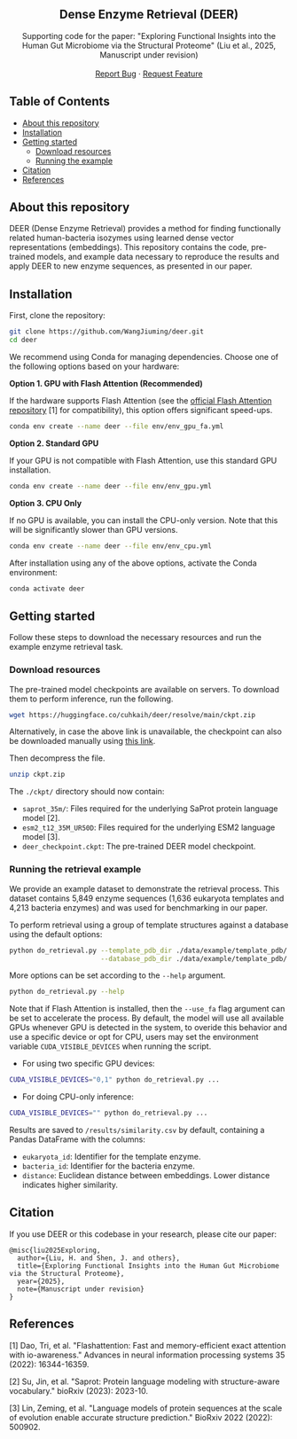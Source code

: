 <!-- <p align="center">

  <h3 align="center">Dense Enzyme Retrieval (DEER)</h3>

  <p align="center">
    Supporting code for the paper
  </p>
</p> -->
<p align="center">
  <h2 align="center">Dense Enzyme Retrieval (DEER)</h2>
  <p align="center">
    <!-- Official PyTorch implementation for finding human-bacteria isozymes using learned dense vector representations.
    <br /> -->
    Supporting code for the paper: "Exploring Functional Insights into the Human Gut Microbiome via the Structural Proteome" (Liu et al., 2025, Manuscript under revision)
    <br />
    <!-- <a href="#about-this-repository"><strong>Explore the docs »</strong></a>
    <br /> -->
    <br />
    <a href="https://github.com/WangJiuming/deer/issues">Report Bug</a>
    ·
    <a href="https://github.com/WangJiuming/deer/issues">Request Feature</a>
  </p>
</p>

## Table of Contents

* [About this repository](#about-this-repository)
* [Installation](#installation)
* [Getting started](#getting-started)
  * [Download resources](#download-resources)
  * [Running the example](#running-the-retrieval-example)
* [Citation](#citation)
* [References](#references)

## About this repository

DEER (Dense Enzyme Retrieval) provides a method for finding functionally related human-bacteria isozymes using learned dense vector representations (embeddings). This repository contains the code, pre-trained models, and example data necessary to reproduce the results and apply DEER to new enzyme sequences, as presented in our paper.

## Installation

First, clone the repository:
```bash
git clone https://github.com/WangJiuming/deer.git
cd deer
```

We recommend using Conda for managing dependencies. Choose one of the following options based on your hardware:

**Option 1. GPU with Flash Attention (Recommended)**

If the hardware supports Flash Attention (see the <a href="https://github.com/Dao-AILab/flash-attention">official Flash Attention repository</a> [1] for compatibility), this option offers significant speed-ups.

```bash
conda env create --name deer --file env/env_gpu_fa.yml
```

**Option 2. Standard GPU**

If your GPU is not compatible with Flash Attention, use this standard GPU installation.

```bash
conda env create --name deer --file env/env_gpu.yml
```

**Option 3. CPU Only**

If no GPU is available, you can install the CPU-only version. Note that this will be significantly slower than GPU versions.
```bash
conda env create --name deer --file env/env_cpu.yml
```

After installation using any of the above options, activate the Conda environment:
```bash
conda activate deer
```

## Getting started

Follow these steps to download the necessary resources and run the example enzyme retrieval task.

### Download resources

The pre-trained model checkpoints are available on servers. To download them to perform inference, run the following.
```bash
wget https://huggingface.co/cuhkaih/deer/resolve/main/ckpt.zip
```
Alternatively, in case the above link is unavailable, the checkpoint can also be downloaded manually using <a href="https://drive.google.com/file/d/1C8drHpS4-9ONblpR_lUi5iijcJeL0irZ/view?usp=drive_link">this link</a>.


Then decompress the file.
```bash
unzip ckpt.zip
```
The `./ckpt/` directory should now contain:
*   `saprot_35m/`: Files required for the underlying SaProt protein language model [2].
*   `esm2_t12_35M_UR50D`: Files required for the underlying ESM2 language model [3].
*   `deer_checkpoint.ckpt`: The pre-trained DEER model checkpoint.

### Running the retrieval example

We provide an example dataset to demonstrate the retrieval process. This dataset contains 5,849 enzyme sequences (1,636 eukaryota templates and 4,213 bacteria enzymes) and was used for benchmarking in our paper.

To perform retrieval using a group of template structures against a database using the default options:
```bash
python do_retrieval.py --template_pdb_dir ./data/example/template_pdb/ \
                       --database_pdb_dir ./data/example/template_pdb/
```

More options can be set according to the `--help` argument.
```bash
python do_retrieval.py --help
```

Note that if Flash Attention is installed, then the `--use_fa` flag argument can be set to accelerate the process. By default, the model will use all available GPUs whenever GPU is detected in the system, to overide this behavior and use a specific device or opt for CPU, users may set the environment variable `CUDA_VISIBLE_DEVICES` when running the script.

- For using two specific GPU devices:
```bash
CUDA_VISIBLE_DEVICES="0,1" python do_retrieval.py ...
```

- For doing CPU-only inference:
```bash
CUDA_VISIBLE_DEVICES="" python do_retrieval.py ...
```

Results are saved to `/results/similarity.csv` by default, containing a Pandas DataFrame with the columns:
* `eukaryota_id`: Identifier for the template enzyme.
* `bacteria_id`: Identifier for the bacteria enzyme.
* `distance`: Euclidean distance between embeddings. Lower distance indicates higher similarity.

## Citation
If you use DEER or this codebase in your research, please cite our paper:
```
@misc{liu2025Exploring,
  author={Liu, H. and Shen, J. and others},
  title={Exploring Functional Insights into the Human Gut Microbiome via the Structural Proteome},
  year={2025},
  note={Manuscript under revision}
}
```

## References

[1] Dao, Tri, et al. "Flashattention: Fast and memory-efficient exact attention with io-awareness." Advances in neural information processing systems 35 (2022): 16344-16359.

[2] Su, Jin, et al. "Saprot: Protein language modeling with structure-aware vocabulary." bioRxiv (2023): 2023-10.

[3] Lin, Zeming, et al. "Language models of protein sequences at the scale of evolution enable accurate structure prediction." BioRxiv 2022 (2022): 500902.

